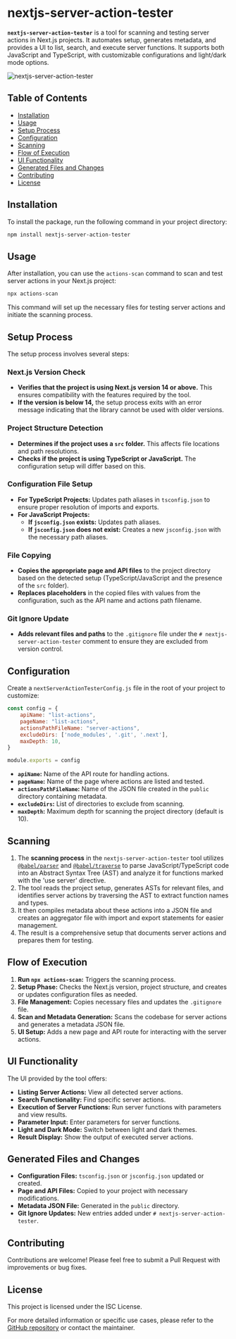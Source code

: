 # nextjs-server-action-tester

**`nextjs-server-action-tester`** is a tool for scanning and testing server actions in Next.js projects. It automates setup, generates metadata, and provides a UI to list, search, and execute server functions. It supports both JavaScript and TypeScript, with customizable configurations and light/dark mode options.

![nextjs-server-action-tester](https://github.com/user-attachments/assets/0dbf3b6e-3ac5-44eb-9769-417c0d992c27)

## Table of Contents

- [Installation](#Installation)
- [Usage](#Usage)
- [Setup Process](#Setup-Process)
- [Configuration](#Configuration)
- [Scanning](#Scanning)
- [Flow of Execution](#Flow-of-Execution)
- [UI Functionality](#UI-Functionality)
- [Generated Files and Changes](#Generated-Files-and-Changes)
- [Contributing](#Contributing)
- [License](#License)

## Installation

To install the package, run the following command in your project directory:

```bash
npm install nextjs-server-action-tester
```

## Usage

After installation, you can use the `actions-scan` command to scan and test server actions in your Next.js project:

```bash
npx actions-scan
```

This command will set up the necessary files for testing server actions and  initiate the scanning process.

## Setup Process

The setup process involves several steps:

### Next.js Version Check

- **Verifies that the project is using Next.js version 14 or above.** This ensures compatibility with the features required by the tool.
- **If the version is below 14,** the setup process exits with an error message indicating that the library cannot be used with older versions.

### Project Structure Detection

- **Determines if the project uses a `src` folder.** This affects file locations and path resolutions.
- **Checks if the project is using TypeScript or JavaScript.** The configuration setup will differ based on this.

### Configuration File Setup

- **For TypeScript Projects:** Updates path aliases in `tsconfig.json` to ensure proper resolution of imports and exports.
- **For JavaScript Projects:**
  - **If `jsconfig.json` exists:** Updates path aliases.
  - **If `jsconfig.json` does not exist:** Creates a new `jsconfig.json` with the necessary path aliases.

### File Copying

- **Copies the appropriate page and API files** to the project directory based on the detected setup (TypeScript/JavaScript and the presence of the `src` folder).
- **Replaces placeholders** in the copied files with values from the configuration, such as the API name and actions path filename.

### Git Ignore Update

- **Adds relevant files and paths** to the `.gitignore` file under the `# nextjs-server-action-tester` comment to ensure they are excluded from version control.

## Configuration

Create a `nextServerActionTesterConfig.js` file in the root of your project to customize:

```jsx
const config = {
	apiName: "list-actions",
	pageName: "list-actions",
	actionsPathFileName: "server-actions",
	excludeDirs: ['node_modules', '.git', '.next'],
	maxDepth: 10,
}

module.exports = config
```

- **`apiName`:** Name of the API route for handling actions.
- **`pageName`:** Name of the page where actions are listed and tested.
- **`actionsPathFileName`:** Name of the JSON file created in the `public` directory containing metadata.
- **`excludeDirs`:** List of directories to exclude from  scanning.
- **`maxDepth`:** Maximum depth for scanning the project directory (default is 10).

## Scanning

1. The **scanning process** in the `nextjs-server-action-tester` tool utilizes [`@babel/parser`](https://www.npmjs.com/package/@babel/parser) and [`@babel/traverse`](https://www.npmjs.com/package/@babel/traverse) to parse JavaScript/TypeScript code into an Abstract Syntax Tree (AST) and analyze it for functions marked with the 'use server' directive.
2. The tool reads the project setup, generates ASTs for relevant files, and identifies server actions by traversing the AST to extract function names and types.
3. It then compiles metadata about these actions into a JSON file and creates an aggregator file with import and export statements for easier management.
4. The result is a comprehensive setup that documents server actions and prepares them for testing.

## Flow of Execution

1. **Run `npx actions-scan`:** Triggers the scanning process.
2. **Setup Phase:** Checks the Next.js version, project structure, and creates or updates configuration files as needed.
3. **File Management:** Copies necessary files and updates the `.gitignore` file.
4. **Scan and Metadata Generation:** Scans the codebase for server actions and generates a metadata JSON file.
5. **UI Setup:** Adds a new page and API route for interacting with the server actions.

## UI Functionality

The UI provided by the tool offers:

- **Listing Server Actions:** View all detected server actions.
- **Search Functionality:** Find specific server actions.
- **Execution of Server Functions:** Run server functions with parameters and view results.
- **Parameter Input:** Enter parameters for server functions.
- **Light and Dark Mode:** Switch between light and dark themes.
- **Result Display:** Show the output of executed server actions.

## Generated Files and Changes

- **Configuration Files:** `tsconfig.json` or `jsconfig.json` updated or created.
- **Page and API Files:** Copied to your project with necessary modifications.
- **Metadata JSON File:** Generated in the `public` directory.
- **Git Ignore Updates:** New entries added under `# nextjs-server-action-tester`.

## Contributing

Contributions are welcome! Please feel free to submit a Pull Request with improvements or bug fixes.

## License

This project is licensed under the ISC License.

For more detailed information or specific use cases, please refer to the [GitHub repository](https://github.com/bijish-js/nextjs-server-action-tester) or contact the maintainer.
